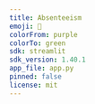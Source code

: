 ```yaml
---
title: Absenteeism
emoji: 🚀
colorFrom: purple
colorTo: green
sdk: streamlit
sdk_version: 1.40.1
app_file: app.py
pinned: false
license: mit
---
```

